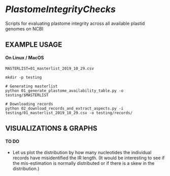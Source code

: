 *PlastomeIntegrityChecks*
=========================

Scripts for evaluating plastome integrity across all available plastid genomes on NCBI

## EXAMPLE USAGE
#### On Linux / MacOS
```
MASTERLIST=01_masterlist_2019_10_29.csv

mkdir -p testing

# Generating masterlist
python 01_generate_plastome_availability_table.py -o testing/$MASTERLIST

# Downloading records
python 02_download_records_and_extract_aspects.py -i testing/01_masterlist_2019_10_29.csv -o testing/records/

```

## VISUALIZATIONS & GRAPHS
#### TO DO
* Let us plot the distribution by how many nucleotides the individual records have misidentified the IR length. (It would be interesting to see if the mis-estimation is normally distributed or if there is a skew in the distribution.)
